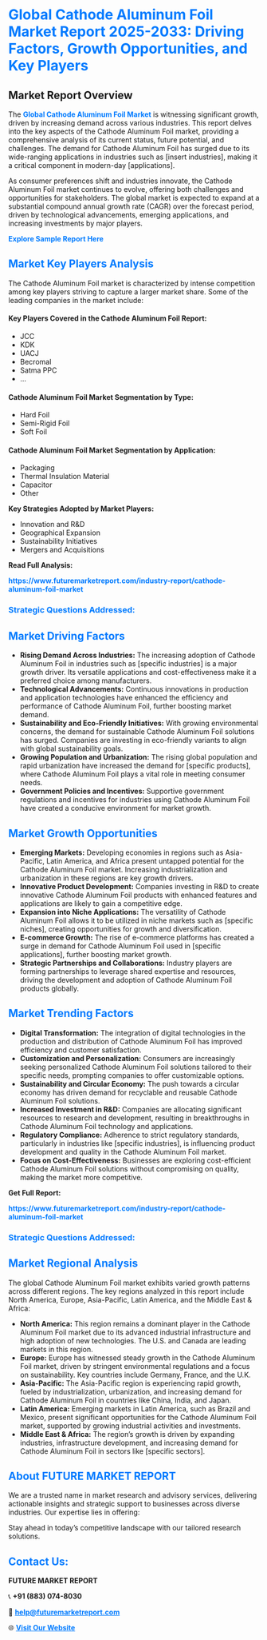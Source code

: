 <h1 style="color: #007BFF;">Global Cathode Aluminum Foil Market Report 2025-2033: Driving Factors, Growth Opportunities, and Key Players</h1>

<section id="overview">
<h2>Market Report Overview</h2>
<p>The <a href="https://www.futuremarketreport.com/industry-report/cathode-aluminum-foil-market" style="color: #007BFF; text-decoration: none;"><strong>Global Cathode Aluminum Foil Market</strong></a> is witnessing significant growth, driven by increasing demand across various industries. This report delves into the key aspects of the Cathode Aluminum Foil market, providing a comprehensive analysis of its current status, future potential, and challenges. The demand for Cathode Aluminum Foil has surged due to its wide-ranging applications in industries such as [insert industries], making it a critical component in modern-day [applications].</p>
<p>As consumer preferences shift and industries innovate, the Cathode Aluminum Foil market continues to evolve, offering both challenges and opportunities for stakeholders. The global market is expected to expand at a substantial compound annual growth rate (CAGR) over the forecast period, driven by technological advancements, emerging applications, and increasing investments by major players.</p>
</section>

<section id="overview">
<p><a href="https://www.futuremarketreport.com/request-sample/reportId=103582" style="color: #007BFF; text-decoration: none;"><strong>Explore Sample Report Here</strong></a></p>
</section>

<section id="key-players">
<h2 style="color: #007BFF;">Market Key Players Analysis</h2>
<p>The Cathode Aluminum Foil market is characterized by intense competition among key players striving to capture a larger market share. Some of the leading companies in the market include:</p>
<h4>Key Players Covered in the Cathode Aluminum Foil Report:</h4>
<ul><li>JCC</li><li>KDK</li><li>UACJ</li><li>Becromal</li><li>Satma PPC</li><li>...</li></ul>
<h4>Cathode Aluminum Foil Market Segmentation by Type:</h4>
<ul><li>Hard Foil</li><li>Semi-Rigid Foil</li><li>Soft Foil</li></ul>

<h4>Cathode Aluminum Foil Market Segmentation by Application:</h4>
<ul><li>Packaging</li><li>Thermal Insulation Material</li><li>Capacitor</li><li>Other</li></ul>
<p><strong>Key Strategies Adopted by Market Players:</strong></p>
<ul>
<li>Innovation and R&D</li>
<li>Geographical Expansion</li>
<li>Sustainability Initiatives</li>
<li>Mergers and Acquisitions</li>
</ul>
</section>

<section>
<p><strong>Read Full Analysis: </strong></p><a href="https://www.futuremarketreport.com/industry-report/cathode-aluminum-foil-market" style="color: #007BFF; text-decoration: none;"><strong>https://www.futuremarketreport.com/industry-report/cathode-aluminum-foil-market</strong></a>
<h3 style="color: #007BFF;">Strategic Questions Addressed:</h3>
</section>

<section id="driving-factors">
<h2 style="color: #007BFF;">Market Driving Factors</h2>
<ul>
<li><strong>Rising Demand Across Industries:</strong> The increasing adoption of Cathode Aluminum Foil in industries such as [specific industries] is a major growth driver. Its versatile applications and cost-effectiveness make it a preferred choice among manufacturers.</li>
<li><strong>Technological Advancements:</strong> Continuous innovations in production and application technologies have enhanced the efficiency and performance of Cathode Aluminum Foil, further boosting market demand.</li>
<li><strong>Sustainability and Eco-Friendly Initiatives:</strong> With growing environmental concerns, the demand for sustainable Cathode Aluminum Foil solutions has surged. Companies are investing in eco-friendly variants to align with global sustainability goals.</li>
<li><strong>Growing Population and Urbanization:</strong> The rising global population and rapid urbanization have increased the demand for [specific products], where Cathode Aluminum Foil plays a vital role in meeting consumer needs.</li>
<li><strong>Government Policies and Incentives:</strong> Supportive government regulations and incentives for industries using Cathode Aluminum Foil have created a conducive environment for market growth.</li>
</ul>
</section>

<section id="growth-opportunities">
<h2 style="color: #007BFF;">Market Growth Opportunities</h2>
<ul>
<li><strong>Emerging Markets:</strong> Developing economies in regions such as Asia-Pacific, Latin America, and Africa present untapped potential for the Cathode Aluminum Foil market. Increasing industrialization and urbanization in these regions are key growth drivers.</li>
<li><strong>Innovative Product Development:</strong> Companies investing in R&D to create innovative Cathode Aluminum Foil products with enhanced features and applications are likely to gain a competitive edge.</li>
<li><strong>Expansion into Niche Applications:</strong> The versatility of Cathode Aluminum Foil allows it to be utilized in niche markets such as [specific niches], creating opportunities for growth and diversification.</li>
<li><strong>E-commerce Growth:</strong> The rise of e-commerce platforms has created a surge in demand for Cathode Aluminum Foil used in [specific applications], further boosting market growth.</li>
<li><strong>Strategic Partnerships and Collaborations:</strong> Industry players are forming partnerships to leverage shared expertise and resources, driving the development and adoption of Cathode Aluminum Foil products globally.</li>
</ul>
</section>

<section id="trending-factors">
<h2 style="color: #007BFF;">Market Trending Factors</h2>
<ul>
<li><strong>Digital Transformation:</strong> The integration of digital technologies in the production and distribution of Cathode Aluminum Foil has improved efficiency and customer satisfaction.</li>
<li><strong>Customization and Personalization:</strong> Consumers are increasingly seeking personalized Cathode Aluminum Foil solutions tailored to their specific needs, prompting companies to offer customizable options.</li>
<li><strong>Sustainability and Circular Economy:</strong> The push towards a circular economy has driven demand for recyclable and reusable Cathode Aluminum Foil solutions.</li>
<li><strong>Increased Investment in R&D:</strong> Companies are allocating significant resources to research and development, resulting in breakthroughs in Cathode Aluminum Foil technology and applications.</li>
<li><strong>Regulatory Compliance:</strong> Adherence to strict regulatory standards, particularly in industries like [specific industries], is influencing product development and quality in the Cathode Aluminum Foil market.</li>
<li><strong>Focus on Cost-Effectiveness:</strong> Businesses are exploring cost-efficient Cathode Aluminum Foil solutions without compromising on quality, making the market more competitive.</li>
</ul>
</section>

<section>
<p><strong>Get Full Report: </strong></p><a href="https://www.futuremarketreport.com/industry-report/cathode-aluminum-foil-market" style="color: #007BFF; text-decoration: none;"><strong>https://www.futuremarketreport.com/industry-report/cathode-aluminum-foil-market</strong></a>
<h3 style="color: #007BFF;">Strategic Questions Addressed:</h3>
</section>


<section id="regional-analysis">
<h2 style="color: #007BFF;">Market Regional Analysis</h2>
<p>The global Cathode Aluminum Foil market exhibits varied growth patterns across different regions. The key regions analyzed in this report include North America, Europe, Asia-Pacific, Latin America, and the Middle East & Africa:</p>
<ul>
<li><strong>North America:</strong> This region remains a dominant player in the Cathode Aluminum Foil market due to its advanced industrial infrastructure and high adoption of new technologies. The U.S. and Canada are leading markets in this region.</li>
<li><strong>Europe:</strong> Europe has witnessed steady growth in the Cathode Aluminum Foil market, driven by stringent environmental regulations and a focus on sustainability. Key countries include Germany, France, and the U.K.</li>
<li><strong>Asia-Pacific:</strong> The Asia-Pacific region is experiencing rapid growth, fueled by industrialization, urbanization, and increasing demand for Cathode Aluminum Foil in countries like China, India, and Japan.</li>
<li><strong>Latin America:</strong> Emerging markets in Latin America, such as Brazil and Mexico, present significant opportunities for the Cathode Aluminum Foil market, supported by growing industrial activities and investments.</li>
<li><strong>Middle East & Africa:</strong> The region’s growth is driven by expanding industries, infrastructure development, and increasing demand for Cathode Aluminum Foil in sectors like [specific sectors].</li>
</ul>
</section>

<footer>
<h2 style="color: #007BFF;">About FUTURE MARKET REPORT</h2>
<p>We are a trusted name in market research and advisory services, delivering actionable insights and strategic support to businesses across diverse industries. Our expertise lies in offering:</p>

<p>Stay ahead in today’s competitive landscape with our tailored research solutions.</p>

<h2 style="color: #007BFF;">Contact Us:</h2>
<p><strong>FUTURE MARKET REPORT</strong></p>
<p>📞 <strong>+91 (883) 074-8030</strong></p>
<p>📧 <strong><a href="mailto:help@futuremarketreport.com" style="color: #007BFF;">help@futuremarketreport.com</a></strong></p>
<p>🌐 <strong><a href="https://www.futuremarketreport.com/" style="color: #007BFF;">Visit Our Website</a></strong></p>
</footer>